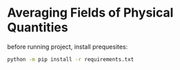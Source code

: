 # Averaging Fields of Physical Quantities

before running project, install prequesites:

```bash
python -m pip install -r requirements.txt
```